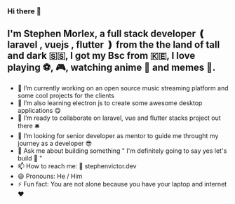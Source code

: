 ### Hi there 👋

## I'm Stephen Morlex, a full stack developer ❪ **laravel** , **vuejs** , **flutter** ❫ from the the land of tall and dark 🇸🇸, I got my Bsc from 🇰🇪, I love playing ⚽️, 🎮, watching anime 🍿 and memes 👻.

- 🔭 I’m currently working on an open source music streaming platform and some cool projects for the clients
- 🌱 I’m also learning electron js to create some awesome desktop applications 😋
- 👯 I’m ready to collaborate on laravel, vue and flutter stacks project out there 🛎
- 🤔 I’m looking for senior developer as mentor to guide me throught my journey as a developer 😎
- 💬 Ask me about building something " I'm definitely going to say yes let's build 🐸 "
- 📫 How to reach me: 🔗 stephenvictor.dev
- 😄 Pronouns: He / Him
- ⚡ Fun fact: You are not alone because you have your laptop and internet ♥️
